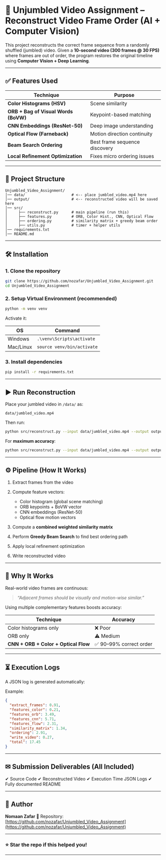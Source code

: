 # 🎥 Unjumbled Video Assignment – Reconstruct Video Frame Order (AI + Computer Vision)

This project reconstructs the correct frame sequence from a randomly shuffled (jumbled) video.
Given a **10-second video (300 frames @ 30 FPS)** where frames are out of order,
the program restores the original timeline using **Computer Vision + Deep Learning**.

---

## ✅ Features Used

| Technique                            | Purpose                       |
| ------------------------------------ | ----------------------------- |
| **Color Histograms (HSV)**           | Scene similarity              |
| **ORB + Bag of Visual Words (BoVW)** | Keypoint-based matching       |
| **CNN Embeddings (ResNet-50)**       | Deep image understanding      |
| **Optical Flow (Farneback)**         | Motion direction continuity   |
| **Beam Search Ordering**             | Best frame sequence discovery |
| **Local Refinement Optimization**    | Fixes micro ordering issues   |

---

## 📁 Project Structure

```
Unjumbled_Video_Assignment/
│── data/                     # <-- place jumbled_video.mp4 here
│── output/                   # <-- reconstructed video will be saved here
│── src/
│     ├── reconstruct.py      # main pipeline (run this)
│     ├── features.py         # ORB, Color Hist., CNN, Optical Flow
│     ├── ordering.py         # similarity matrix + greedy beam order
│     ├── utils.py            # timer + helper utils
│── requirements.txt
│── README.md
```

---

## 🛠 Installation

### 1. Clone the repository

```sh
git clone https://github.com/nozafar/Unjumbled_Video_Assignment.git
cd Unjumbled_Video_Assignment
```

### 2. Setup Virtual Environment (recommended)

```sh
python -m venv venv
```

Activate it:

| OS        | Command                    |
| --------- | -------------------------- |
| Windows   | `.\venv\Scripts\activate`  |
| Mac/Linux | `source venv/bin/activate` |

### 3. Install dependencies

```sh
pip install -r requirements.txt
```

---

## ▶️ Run Reconstruction

Place your jumbled video in `/data/` as:

```
data/jumbled_video.mp4
```

Then run:

```sh
python src/reconstruct.py --input data/jumbled_video.mp4 --output output/reconstructed.mp4 --beam 15
```

For **maximum accuracy**:

```sh
python src/reconstruct.py --input data/jumbled_video.mp4 --output output/reconstructed.mp4 --beam 25
```

---

## ⚙️ Pipeline (How It Works)

1. Extract frames from the video
2. Compute feature vectors:

   * Color histogram (global scene matching)
   * ORB keypoints + BoVW vector
   * CNN embeddings (ResNet-50)
   * Optical flow motion vectors
3. Compute a **combined weighted similarity matrix**
4. Perform **Greedy Beam Search** to find best ordering path
5. Apply local refinement optimization
6. Write reconstructed video

---

## 🧠 Why It Works

Real-world video frames are continuous:

> *“Adjacent frames should be visually and motion-wise similar.”*

Using multiple complementary features boosts accuracy:

| Technique                            | Accuracy               |
| ------------------------------------ | ---------------------- |
| Color histograms only                | ❌ Poor                 |
| ORB only                             | ⚠ Medium               |
| **CNN + ORB + Color + Optical Flow** | ✅ 90–99% correct order |

---

## ⏳ Execution Logs

A JSON log is generated automatically:

Example:

```json
{
  "extract_frames": 0.91,
  "features_color": 0.21,
  "features_orb": 3.49,
  "features_cnn": 5.71,
  "features_flow": 2.31,
  "similarity_matrix": 1.34,
  "ordering": 2.91,
  "write_video": 0.27,
  "total": 17.45
}
```

---

## ✉ Submission Deliverables (All Included)

✔ Source Code
✔ Reconstructed Video
✔ Execution Time JSON Logs
✔ Fully documented README

---

## 👤 Author

**Nomaan Zafar**
🔗 Repository: [https://github.com/nozafar/Unjumbled_Video_Assignment](https://github.com/nozafar/Unjumbled_Video_Assignment)

---

### ⭐ Star the repo if this helped you!

---

